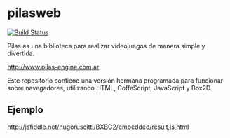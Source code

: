 pilasweb
========

[![Build Status](https://travis-ci.org/hugoruscitti/pilasweb.png?branch=master)](https://travis-ci.org/hugoruscitti/pilasweb)

Pilas es una biblioteca para realizar videojuegos de manera simple
y divertida.

http://www.pilas-engine.com.ar

Este repositorio contiene una versión hermana programada para funcionar
sobre navegadores, utilizando HTML, CoffeScript, JavaScript y Box2D.

Ejemplo
-------

http://jsfiddle.net/hugoruscitti/BXBC2/embedded/result,js,html
